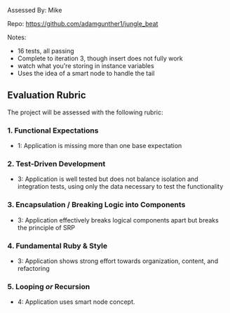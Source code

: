 Assessed By: Mike

Repo: https://github.com/adamgunther1/jungle_beat

Notes:
* 16 tests, all passing
* Complete to iteration 3, though insert does not fully work
* watch what you're storing in instance variables
* Uses the idea of a smart node to handle the tail



## Evaluation Rubric

The project will be assessed with the following rubric:

### 1. Functional Expectations

* 1: Application is missing more than one base expectation

### 2. Test-Driven Development

* 3: Application is well tested but does not balance isolation and integration tests, using only the data necessary to test the functionality

### 3. Encapsulation / Breaking Logic into Components


* 3: Application effectively breaks logical components apart but breaks the principle of SRP

### 4. Fundamental Ruby & Style

* 3:  Application shows strong effort towards organization, content, and refactoring

### 5. Looping *or* Recursion

* 4: Application uses smart node concept.
